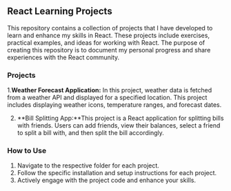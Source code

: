## React Learning Projects

This repository contains a collection of projects that I have developed to learn and enhance my skills in React. These projects include exercises, practical examples, and ideas for working with React. The purpose of creating this repository is to document my personal progress and share experiences with the React community.

### Projects

1.**Weather Forecast Application:** In this project, weather data is fetched from a weather API and displayed for a specified location. This project includes displaying weather icons, temperature ranges, and forecast dates.

2. **Bill Splitting App:**This project is a React application for splitting bills with friends. Users can add friends, view their balances, select a friend to split a bill with, and then split the bill accordingly.


### How to Use
1. Navigate to the respective folder for each project.
2. Follow the specific installation and setup instructions for each project.
3. Actively engage with the project code and enhance your skills.
